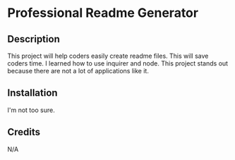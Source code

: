 #  Professional Readme Generator


  ## Description 
  This project will help coders easily create readme files.
  This will save coders time.
  I learned how to use inquirer and node.
  This project stands out because there are not a lot of applications like it.

  ## Installation
  I'm not too sure.

  ## Credits
  N/A

